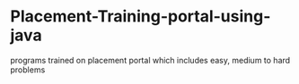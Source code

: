 # Placement-Training-portal-using-java
programs trained on placement portal which includes easy, medium to hard problems
